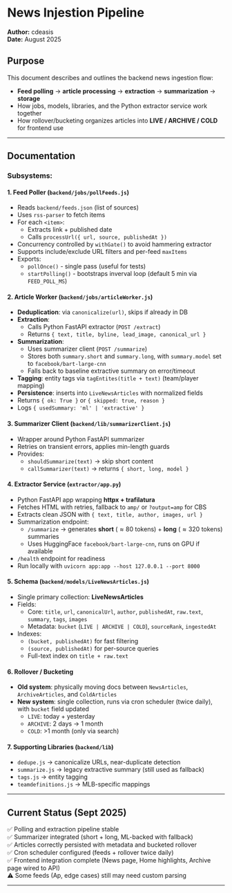 # News Injestion Pipeline

**Author:** cdeasis<br>
**Date:** August 2025

## Purpose
This document describes and outlines the backend news ingestion flow:
- **Feed polling** &rarr; **article processing** &rarr; **extraction** &rarr; **summarization** &rarr; **storage**
- How jobs, models, libraries, and the Python extractor service work together
- How rollover/bucketing organizes articles into **LIVE / ARCHIVE / COLD** for frontend use

--- 

## Documentation

### Subsystems:

#### 1. **Feed Poller** (`backend/jobs/pollFeeds.js`)
- Reads `backend/feeds.json` (list of sources)
- Uses `rss-parser` to fetch items
- For each `<item>`:
    - Extracts link + published date
    - Calls `processUrl({ url, source, publishedAt })`
- Concurrency controlled by `withGate()` to avoid hammering extractor
- Supports include/exclude URL filters and per-feed `maxItems`
- Exports:
    - `pollOnce()` - single pass (useful for tests)
    - `startPolling()` - bootstraps inverval loop (default 5 min via `FEED_POLL_MS`)
#### 2. **Article Worker** (`backend/jobs/articleWorker.js`)
- **Deduplication**: via `canonicalize(url)`, skips if already in DB
- **Extraction**:
    - Calls Python FastAPI extractor (`POST /extract`)
    - Returns `{ text, title, byline, lead_image, canonical_url }`
- **Summarization**: 
    - Uses summarizer client (`POST /summarize`)
    - Stores both `summary.short` and `summary.long`, with `summary.model` set to `facebook/bart-large-cnn`
    - Falls back to baseline extractive summary on error/timeout
- **Tagging**: entity tags via `tagEntites(title + text)` (team/player mapping)
- **Persistence**: inserts into `LiveNewsArticles` with normalized fields
- Returns `{ ok: True }` or `{ skipped: true, reason }`
- Logs `{ usedSummary: 'ml' | 'extractive' }`
#### 3. **Summarizer Client** (`backend/lib/summarizerClient.js`)
- Wrapper around Python FastAPI summarizer
- Retries on transient errors, applies min-length guards
- Provides:
    - `shouldSummarize(text)` &rarr; skip short content
    - `callSummarizer(text)` &rarr; returns `{ short, long, model }`
#### 4. **Extractor Service** (`extractor/app.py`)
- Python FastAPI app wrapping **httpx + trafilatura**
- Fetches HTML with retries, fallback to `amp/` or `?output=amp` for CBS
- Extracts clean JSON with `{ text, title, author, images, url }`
- Summarization endpoint:
    - `/summarize` &rarr; generates **short** ($\approx 80$ tokens) + **long** ($\approx 320$ tokens) summaries
    - Uses HuggingFace `facebook/bart-large-cnn`, runs on GPU if available
- `/health` endpoint for readiness
- Run locally with `uvicorn app:app --host 127.0.0.1 --port 8000`
#### 5. **Schema** (`backend/models/LiveNewsArticles.js`)
- Single primary collection: **LiveNewsArticles**
- Fields:
    - Core: `title`, `url`, `canonicalUrl`, `author`, `publishedAt`, `raw.text`, `summary`, `tags`, `images`
    - Metadata: `bucket` (`LIVE | ARCHIVE | COLD`), `sourceRank`, `ingestedAt`
- Indexes:
    - `(bucket, publishedAt)` for fast filtering
    - `(source, publishedAt)` for per-source queries
    - Full-text index on `title + raw.text`
#### 6. **Rollover / Bucketing**
- **Old system**: physically moving docs between `NewsArticles`, `ArchiveArticles`, and `ColdArticles`
- **New system**: single collection, runs via cron scheduler (twice daily), with `bucket` field updated
    - `LIVE`: today + yesterday
    - `ARCHIVE`: 2 days &rarr; 1 month
    - `COLD`: >1 month (only via search)
#### 7. **Supporting Libraries** (`backend/lib`)
- `dedupe.js` &rarr; canonicalize URLs, near-duplicate detection
- `summarize.js` &rarr; legacy extractive summary (still used as fallback)
- `tags.js` &rarr; entity tagging
- `teamdefinitions.js` &rarr; MLB-specific mappings

---

## Current Status (Sept 2025)
✅ Polling and extraction pipeline stable<br>
✅ Summarizer integrated (short + long, ML-backed with fallback) <br>
✅ Articles correctly persisted with metadata and bucketed rollover<br>
✅ Cron scheduler configured (feeds + rollover twice daily)<br>
✅ Frontend integration complete (News page, Home highlights, Archive page wired to API)<br>
⚠️ Some feeds (Ap, edge cases) still may need custom parsing

---